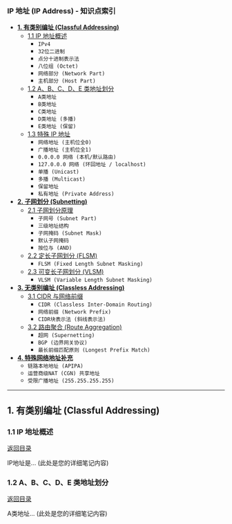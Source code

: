 ### <a name="toc-ip"></a>IP 地址 (IP Address) - 知识点索引

*   [**1. 有类别编址 (Classful Addressing)**](#1-有类别编址-classful-addressing)
    *   [1.1 IP 地址概述](#11-ip-地址概述)
        *   `IPv4`
        *   `32位二进制`
        *   `点分十进制表示法`
        *   `八位组 (Octet)`
        *   `网络部分 (Network Part)`
        *   `主机部分 (Host Part)`
    *   [1.2 A、B、C、D、E 类地址划分](#12-abcde-类地址划分)
        *   `A类地址`
        *   `B类地址`
        *   `C类地址`
        *   `D类地址 (多播)`
        *   `E类地址 (保留)`
    *   [1.3 特殊 IP 地址](#13-特殊-ip-地址)
        *   `网络地址 (主机位全0)`
        *   `广播地址 (主机位全1)`
        *   `0.0.0.0 网络 (本机/默认路由)`
        *   `127.0.0.0 网络 (环回地址 / localhost)`
        *   `单播 (Unicast)`
        *   `多播 (Multicast)`
        *   `保留地址`
        *   `私有地址 (Private Address)`
*   [**2. 子网划分 (Subnetting)**](#2-子网划分-subnetting)
    *   [2.1 子网划分原理](#21-子网划分原理)
        *   `子网号 (Subnet Part)`
        *   `三级地址结构`
        *   `子网掩码 (Subnet Mask)`
        *   `默认子网掩码`
        *   `按位与 (AND)`
    *   [2.2 定长子网划分 (FLSM)](#22-定长子网划分-flsm)
        *   `FLSM (Fixed Length Subnet Masking)`
    *   [2.3 可变长子网划分 (VLSM)](#23-可变长子网划分-vlsm)
        *   `VLSM (Variable Length Subnet Masking)`
*   [**3. 无类别编址 (Classless Addressing)**](#3-无类别编址-classless-addressing)
    *   [3.1 CIDR 与网络前缀](#31-cidr-与网络前缀)
        *   `CIDR (Classless Inter-Domain Routing)`
        *   `网络前缀 (Network Prefix)`
        *   `CIDR块表示法 (斜线表示法)`
    *   [3.2 路由聚合 (Route Aggregation)](#32-路由聚合-route-aggregation)
        *   `超网 (Supernetting)`
        *   `BGP (边界网关协议)`
        *   `最长前缀匹配原则 (Longest Prefix Match)`
*   [**4. 特殊网络地址补充**](#4-特殊网络地址补充)
    *   `链路本地地址 (APIPA)`
    *   `运营商级NAT (CGN) 共享地址`
    *   `受限广播地址 (255.255.255.255)`

---

## 1. 有类别编址 (Classful Addressing)

### 1.1 IP 地址概述
[返回目录](#toc-ip)

IP地址是... (此处是您的详细笔记内容)

### 1.2 A、B、C、D、E 类地址划分
[返回目录](#toc-ip)

A类地址... (此处是您的详细笔记内容)
```
